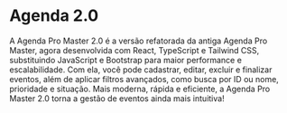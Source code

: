 # Agenda 2.0

A Agenda Pro Master 2.0 é a versão refatorada da antiga Agenda Pro Master, 
agora desenvolvida com React, TypeScript e Tailwind CSS, substituindo JavaScript 
e Bootstrap para maior performance e escalabilidade. Com ela, você pode cadastrar, 
editar, excluir e finalizar eventos, além de aplicar filtros avançados, como busca por 
ID ou nome, prioridade e situação. Mais moderna, rápida e eficiente, a Agenda Pro Master 2.0 
torna a gestão de eventos ainda mais intuitiva!
